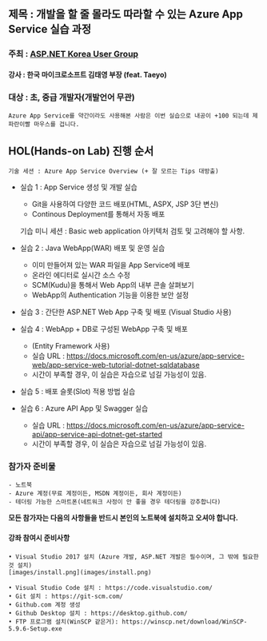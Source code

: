 ## 제목 : 개발을 할 줄 몰라도 따라할 수 있는 Azure App Service 실습 과정

### **주최** : [ASP.NET Korea User Group]([https://www.facebook.com/groups/AspxKorea/])
#### **강사** : 한국 마이크로소프트 김태영 부장 (feat. Taeyo)

### **대상** : 초, 중급 개발자(개발언어 무관)
    Azure App Service를 약간이라도 사용해본 사람은 이번 실습으로 내공이 +100 되는데 제 파란이빨 마우스를 겁니다.

## HOL(Hands-on Lab) 진행 순서

    기술 세션 : Azure App Service Overview (+ 잘 모르는 Tips 대방출)

- 실습 1 : App Service 생성 및 개발 실습
	- Git을 사용하여 다양한 코드 배포(HTML, ASPX, JSP 3단 변신)
    - Continous Deployment를 통해서 자동 배포

    기습 미니 세션 : Basic web application 아키텍처 검토 및 고려해야 할 사항.

- 실습 2 : Java WebApp(WAR) 배포 및 운영 실습
	- 이미 만들어져 있는 WAR 파일을 App Service에 배포
	- 온라인 에디터로 실시간 소스 수정
	- SCM(Kudu)을 통해서 Web App의 내부 콘솔 살펴보기
	- WebApp의 Authentication 기능을 이용한 보안 설정

- 실습 3 : 간단한 ASP.NET Web App 구축 및 배포 (Visual Studio 사용)
- 실습 4 : WebApp + DB로 구성된 WebApp 구축 및 배포
	- (Entity Framework 사용)
	- 실습 URL : https://docs.microsoft.com/en-us/azure/app-service-web/app-service-web-tutorial-dotnet-sqldatabase
	- 시간이 부족할 경우, 이 실습은 자습으로 넘길 가능성이 있음.

- 실습 5 : 배포 슬롯(Slot) 적용 방법 실습
- 실습 6 : Azure API App 및 Swagger 실습
	- 실습 URL : https://docs.microsoft.com/en-us/azure/app-service-api/app-service-api-dotnet-get-started
	- 시간이 부족할 경우, 이 실습은 자습으로 넘길 가능성이 있음.
	
### 참가자 준비물
    - 노트북
    - Azure 계정(무료 계정이든, MSDN 계정이든, 회사 계정이든)
    - 테더링 가능한 스마트폰(네트워크 사정이 안 좋을 경우 테더링을 강추합니다)


**모든 참가자는 다음의 사항들을 반드시 본인의 노트북에 설치하고 오셔야 합니다.**

#### 강좌 참여시 준비사항
	• Visual Studio 2017 설치 (Azure 개발, ASP.NET 개발은 필수이며, 그 밖에 필요한 것 설치)
	[images/install.png](images/install.png)
	
	• Visual Studio Code 설치 : https://code.visualstudio.com/
	• Git 설치 : https://git-scm.com/
	• Github.com 계정 생성
	• Github Desktop 설치 : https://desktop.github.com/
	• FTP 프로그램 설치(WinSCP 같은거): https://winscp.net/download/WinSCP-5.9.6-Setup.exe
